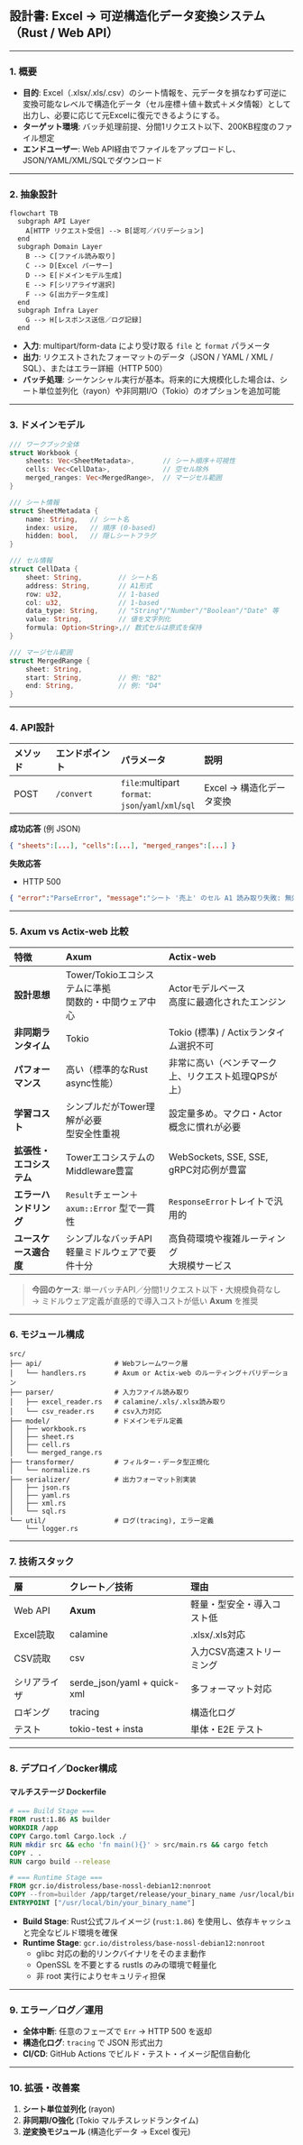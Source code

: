 ## 設計書: Excel → 可逆構造化データ変換システム （Rust / Web API）

---

### 1. 概要

- **目的**: Excel（.xlsx/.xls/.csv）のシート情報を、元データを損なわず可逆に変換可能なレベルで構造化データ（セル座標＋値＋数式＋メタ情報）として出力し、必要に応じて元Excelに復元できるようにする。
- **ターゲット環境**: バッチ処理前提、分間1リクエスト以下、200KB程度のファイル想定
- **エンドユーザー**: Web API経由でファイルをアップロードし、JSON/YAML/XML/SQLでダウンロード

---

### 2. 抽象設計

```mermaid
flowchart TB
  subgraph API Layer
    A[HTTP リクエスト受信] --> B[認可／バリデーション]
  end
  subgraph Domain Layer
    B --> C[ファイル読み取り]
    C --> D[Excel パーサー]
    D --> E[ドメインモデル生成]
    E --> F[シリアライザ選択]
    F --> G[出力データ生成]
  end
  subgraph Infra Layer
    G --> H[レスポンス送信／ログ記録]
  end
```

- **入力**: multipart/form-data により受け取る `file` と `format` パラメータ
- **出力**: リクエストされたフォーマットのデータ（JSON / YAML / XML / SQL）、またはエラー詳細（HTTP 500）
- **バッチ処理**: シーケンシャル実行が基本。将来的に大規模化した場合は、シート単位並列化（rayon）や非同期I/O（Tokio）のオプションを追加可能

---

### 3. ドメインモデル

```rust
/// ワークブック全体
struct Workbook {
    sheets: Vec<SheetMetadata>,       // シート順序＋可視性
    cells: Vec<CellData>,             // 空セル除外
    merged_ranges: Vec<MergedRange>,  // マージセル範囲
}

/// シート情報
struct SheetMetadata {
    name: String,   // シート名
    index: usize,   // 順序 (0-based)
    hidden: bool,   // 隠しシートフラグ
}

/// セル情報
struct CellData {
    sheet: String,         // シート名
    address: String,       // A1形式
    row: u32,              // 1-based
    col: u32,              // 1-based
    data_type: String,     // "String"/"Number"/"Boolean"/"Date" 等
    value: String,         // 値を文字列化
    formula: Option<String>,// 数式セルは原式を保持
}

/// マージセル範囲
struct MergedRange {
    sheet: String,
    start: String,         // 例: "B2"
    end: String,           // 例: "D4"
}
```

---

### 4. API設計

| メソッド | エンドポイント | パラメータ              | 説明                         |
|:--------|:--------------|:------------------------|:-----------------------------|
| POST    | `/convert`    | `file`:multipart<br>`format`:<br>`json`/`yaml`/`xml`/`sql` | Excel → 構造化データ変換  |

**成功応答** (例 JSON)
```json
{ "sheets":[...], "cells":[...], "merged_ranges":[...] }
```
**失敗応答**
- HTTP 500
```json
{ "error":"ParseError", "message":"シート '売上' のセル A1 読み取り失敗: 無効な数値", "details":[...] }
```

---

### 5. Axum vs Actix-web 比較

| 特徴                  | Axum                                      | Actix-web                                 |
|:----------------------|:------------------------------------------|:------------------------------------------|
| **設計思想**           | Tower/Tokioエコシステムに準拠<br>関数的・中間ウェア中心     | Actorモデルベース<br>高度に最適化されたエンジン    |
| **非同期ランタイム**    | Tokio                                   | Tokio (標準) / Actixランタイム選択不可           |
| **パフォーマンス**      | 高い（標準的なRust async性能）           | 非常に高い（ベンチマーク上、リクエスト処理QPSが上）|
| **学習コスト**         | シンプルだがTower理解が必要<br>型安全性重視         | 設定量多め。マクロ・Actor概念に慣れが必要          |
| **拡張性・エコシステム**| TowerエコシステムのMiddleware豊富         | WebSockets, SSE, SSE, gRPC対応例が豊富         |
| **エラーハンドリング**  | `Result`チェーン＋ `axum::Error` 型で一貫性   | `ResponseError`トレイトで汎用的               |
| **ユースケース適合度**  | シンプルなバッチAPI<br>軽量ミドルウェアで要件十分   | 高負荷環境や複雑ルーティング<br>大規模サービス   |

> **今回のケース**: 単一バッチAPI／分間1リクエスト以下・大規模負荷なし<br>→ ミドルウェア定義が直感的で導入コストが低い **Axum** を推奨

---

### 6. モジュール構成

```
src/
├── api/                  # Webフレームワーク層
│   └── handlers.rs       # Axum or Actix-web のルーティング＋バリデーション
├── parser/               # 入力ファイル読み取り
│   ├── excel_reader.rs   # calamine/.xls/.xlsx読み取り
│   └── csv_reader.rs     # csv入力対応
├── model/                # ドメインモデル定義
│   ├── workbook.rs
│   ├── sheet.rs
│   ├── cell.rs
│   └── merged_range.rs
├── transformer/          # フィルター・データ型正規化
│   └── normalize.rs
├── serializer/           # 出力フォーマット別実装
│   ├── json.rs
│   ├── yaml.rs
│   ├── xml.rs
│   └── sql.rs
└── util/                 # ログ(tracing), エラー定義
    └── logger.rs
```

---

### 7. 技術スタック

| 層             | クレート／技術         | 理由                                         |
|:---------------|:-----------------------|:---------------------------------------------|
| Web API        | **Axum**               | 軽量・型安全・導入コスト低                  |
| Excel読取      | calamine               | .xlsx/.xls対応                               |
| CSV読取        | csv                    | 入力CSV高速ストリーミング                    |
| シリアライザ   | serde_json/yaml + quick-xml | 多フォーマット対応                         |
| ロギング       | tracing                | 構造化ログ                                   |
| テスト         | tokio-test + insta     | 単体・E2E テスト                             |

---

### 8. デプロイ／Docker構成

#### マルチステージ Dockerfile

```dockerfile
# === Build Stage ===
FROM rust:1.86 AS builder
WORKDIR /app
COPY Cargo.toml Cargo.lock ./
RUN mkdir src && echo 'fn main(){}' > src/main.rs && cargo fetch
COPY . .
RUN cargo build --release

# === Runtime Stage ===
FROM gcr.io/distroless/base-nossl-debian12:nonroot
COPY --from=builder /app/target/release/your_binary_name /usr/local/bin/your_binary_name
ENTRYPOINT ["/usr/local/bin/your_binary_name"]
```

- **Build Stage**: Rust公式フルイメージ (`rust:1.86`) を使用し、依存キャッシュと完全なビルド環境を確保
- **Runtime Stage**: `gcr.io/distroless/base-nossl-debian12:nonroot`
  - glibc 対応の動的リンクバイナリをそのまま動作
  - OpenSSL を不要とする rustls のみの環境で軽量化
  - 非 root 実行によりセキュリティ担保

---

### 9. エラー／ログ／運用

- **全体中断**: 任意のフェーズで `Err` → HTTP 500 を返却
- **構造化ログ**: `tracing` で JSON 形式出力
- **CI/CD**: GitHub Actions でビルド・テスト・イメージ配信自動化

---

### 10. 拡張・改善案

1. **シート単位並列化** (rayon)
2. **非同期I/O強化** (Tokio マルチスレッドランタイム)
3. **逆変換モジュール** (構造化データ → Excel 復元)

